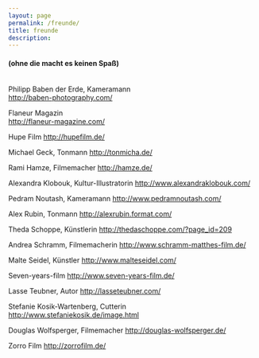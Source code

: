 ```yaml
---
layout: page
permalink: /freunde/
title: freunde
description:
---
```

<h4>(ohne die macht es keinen Spaß)</h4>
<br/>
Philipp Baben der Erde, Kameramann<br>
<a href="http://baben-photography.com/" target="_blank">http://baben-photography.com/</a>
<br>

Flaneur Magazin<br>
<a href="http://flaneur-magazine.com/" target="_blank">http://flaneur-magazine.com/</a>
<br>


Hupe Film
http://hupefilm.de/

Michael Geck, Tonmann
http://tonmicha.de/

Rami Hamze, Filmemacher
http://hamze.de/

Alexandra Klobouk, Kultur-Illustratorin
http://www.alexandraklobouk.com/

Pedram Noutash, Kameramann
http://www.pedramnoutash.com/

Alex Rubin, Tonmann
http://alexrubin.format.com/

Theda Schoppe, Künstlerin
http://thedaschoppe.com/?page_id=209

Andrea Schramm, Filmemacherin
http://www.schramm-matthes-film.de/

Malte Seidel, Künstler
http://www.malteseidel.com/

Seven-years-film
http://www.seven-years-film.de/

Lasse Teubner, Autor
http://lasseteubner.com/

Stefanie Kosik-Wartenberg, Cutterin
http://www.stefaniekosik.de/image.html

Douglas Wolfsperger, Filmemacher
http://douglas-wolfsperger.de/

Zorro Film
http://zorrofilm.de/


